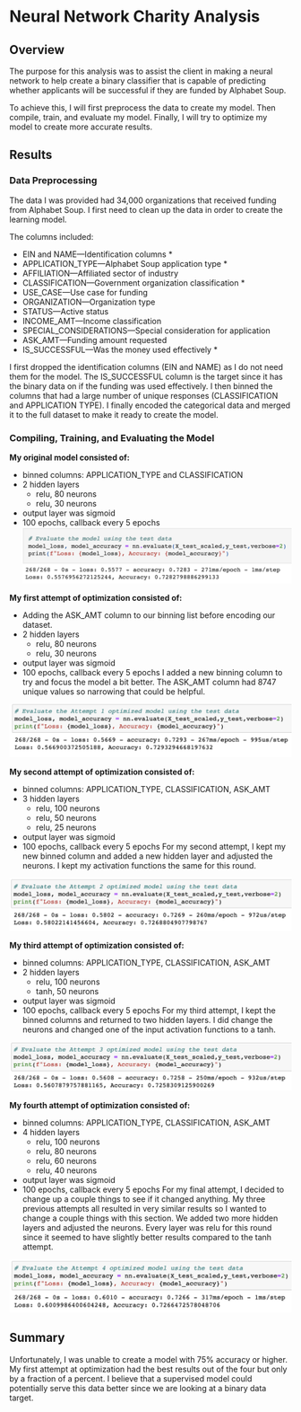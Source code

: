 # Neural Network Charity Analysis

## Overview
The purpose for this analysis was to assist the client in making a neural network to help create a binary classifier that is capable of predicting whether applicants will be successful if they are funded by Alphabet Soup. 

To achieve this, I will first preprocess the data to create my model. Then compile, train, and evaluate my model. Finally, I will try to optimize my model to create more accurate results. 

## Results
### Data Preprocessing
The data I was provided had 34,000 organizations that received funding from Alphabet Soup. I first need to clean up the data in order to create the learning model. 

The columns included: 
- EIN and NAME—Identification columns *
- APPLICATION_TYPE—Alphabet Soup application type *
- AFFILIATION—Affiliated sector of industry
- CLASSIFICATION—Government organization classification *
- USE_CASE—Use case for funding
- ORGANIZATION—Organization type
- STATUS—Active status
- INCOME_AMT—Income classification
- SPECIAL_CONSIDERATIONS—Special consideration for application
- ASK_AMT—Funding amount requested
- IS_SUCCESSFUL—Was the money used effectively *

I first dropped the identification columns (EIN and NAME) as I do not need them for the model. The IS_SUCCESSFUL column is the target since it has the binary data on if the funding was used effectively. I then binned the columns that had a large number of unique responses (CLASSIFICATION and APPLICATION TYPE). I finally encoded the categorical data and merged it to the full dataset to make it ready to create the model. 


### Compiling, Training, and Evaluating the Model
**My original model consisted of:**
- binned columns: APPLICATION_TYPE and CLASSIFICATION
- 2 hidden layers
    - relu, 80 neurons
    - relu, 30 neurons
- output layer was sigmoid
- 100 epochs, callback every 5 epochs
![Original_model](https://github.com/MeredithTracy/Neural_Network_Charity_Analysis/blob/main/Images/Original_model.png)


**My first attempt of optimization consisted of:**
- Adding the ASK_AMT column to our binning list before encoding our dataset.
- 2 hidden layers
    - relu, 80 neurons
    - relu, 30 neurons
- output layer was sigmoid
- 100 epochs, callback every 5 epochs
I added a new binning column to try and focus the model a bit better. The ASK_AMT column had 8747 unique values so narrowing that could be helpful. 

![Attempt1](https://github.com/MeredithTracy/Neural_Network_Charity_Analysis/blob/main/Images/Attempt1.png)


**My second attempt of optimization consisted of:**
- binned columns: APPLICATION_TYPE, CLASSIFICATION, ASK_AMT
- 3 hidden layers
    - relu, 100 neurons
    - relu, 50 neurons
    - relu, 25 neurons
- output layer was sigmoid
- 100 epochs, callback every 5 epochs
For my second attempt, I kept my new binned column and added a new hidden layer and adjusted the neurons. I kept my activation functions the same for this round. 

![Attempt2](https://github.com/MeredithTracy/Neural_Network_Charity_Analysis/blob/main/Images/Attempt2.png)


**My third attempt of optimization consisted of:**
- binned columns: APPLICATION_TYPE, CLASSIFICATION, ASK_AMT
- 2 hidden layers
    - relu, 100 neurons
    - tanh, 50 neurons
- output layer was sigmoid
- 100 epochs, callback every 5 epochs
For my third attempt, I kept the binned columns and returned to two hidden layers. I did change the neurons and changed one of the input activation functions to a tanh. 

![Attempt3](https://github.com/MeredithTracy/Neural_Network_Charity_Analysis/blob/main/Images/Attempt3.png)


**My fourth attempt of optimization consisted of:**
- binned columns: APPLICATION_TYPE, CLASSIFICATION, ASK_AMT
- 4 hidden layers
    - relu, 100 neurons
    - relu, 80 neurons
    - relu, 60 neurons
    - relu, 40 neurons
- output layer was sigmoid
- 100 epochs, callback every 5 epochs
For my final attempt, I decided to change up a couple things to see if it changed anything. My three previous attempts all resulted in very similar results so I wanted to change a couple things with this section. We added two more hidden layers and adjusted the neurons. Every layer was relu for this round since it seemed to have slightly better results compared to the tanh attempt. 

![Attempt4](https://github.com/MeredithTracy/Neural_Network_Charity_Analysis/blob/main/Images/Attempt4.png)


## Summary
Unfortunately, I was unable to create a model with 75% accuracy or higher. My first attempt at optimization had the best results out of the four but only by a fraction of a percent. I believe that a supervised model could potentially serve this data better since we are looking at a binary data target. 
